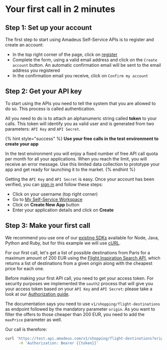 # Your first call in 2 minutes

## Step 1: Set up your account

The first step to start using Amadeus Self-Service APIs is to register and create an account:

* In the top right corner of the page, click on [register](https://developers.amadeus.com/register)
* Complete the form, using a valid email address and click on the `Create account` button. An automatic confirmation email will be sent to the email address you registered
* In the confirmation email you receive, click on `Confirm my account`

## Step 2: Get your API key

To start using the APIs you need to tell the system that you are allowed to do so. This process is called authentication.

All you need to do is to attach an alphanumeric string called **token** to your calls. This token will identify you as valid user and is generated from two parameters: `API Key` and `API Secret`.

{% hint style="success" %}
**Use your free calls in the test environment to create your app** 

In the test environment you will enjoy a fixed number of free API call quota per month for all your applications. When you reach the limit, you will receive an error message. Use this limited data collection to prototype your app and get ready for launching it to the market.
{% endhint %}

Getting the `API Key` and `API Secret` is easy. Once your account has been verified, you can [sign in](https://developers.amadeus.com/signin) and follow these steps:

* Click on your username \(top right corner\)
* Go to [My Self-Service Workspace](https://developers.amadeus.com/my-apps)
* Click on **Create New App** button
* Enter your application details and click on **Create**

## Step **3**: Make your first call

We recommend you use one of our [existing SDKs](https://github.com/amadeus4dev) available for Node, Java, Python and Ruby, but for this example we will use [cURL](https://curl.haxx.se/).

For our first call, let's get a list of possible destinations from Paris for a maximum amount of 200 EUR using the [Flight Inspiration Search API](https://developers.amadeus.com/self-service/category/203/api-doc/3/api-docs-and-example/10001), which returns a list of destinations from a given origin along with the cheapest price for each one.

Before making your first API call, you need to get your access token. For security purposes we implemented the `oauth2` process that will give you your access token based on your `API Key` and `API Secret`: please take a look at our [Authorization guide](https://developers.amadeus.com/self-service/apis-docs/guides/authorization).

The documentation says you need to use `v1/shopping/flight-destinations` as endpoint followed by the mandatory parameter `origin`. As you want to filter the offers to those cheaper than 200 EUR, you need to add the `maxPrice` parameter as well.

Our call is therefore:

```bash
curl 'https://test.api.amadeus.com/v1/shopping/flight-destinations?origin=PAR&maxPrice=200' \
      -H 'Authorization: Bearer {{token}}'
```

  


